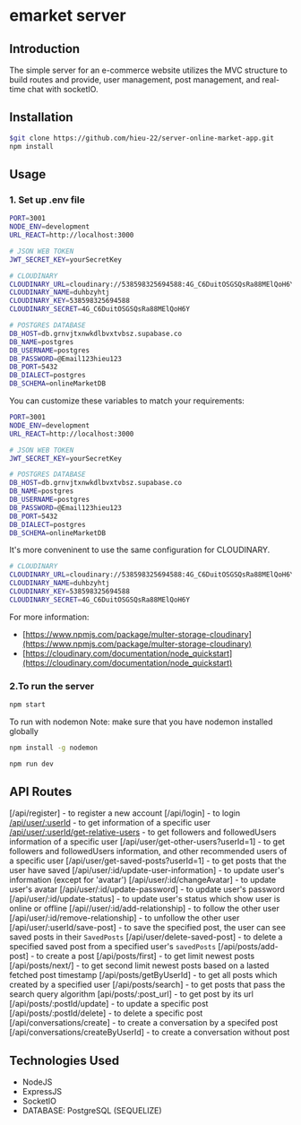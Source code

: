 # emarket server
## Introduction
The simple server for an e-commerce website utilizes the MVC structure to build routes and provide, user management, post management, and real-time chat with socketIO.
## Installation
```sh
$git clone https://github.com/hieu-22/server-online-market-app.git
npm install
```
## Usage
### 1. Set up .env file
```sh
PORT=3001
NODE_ENV=development
URL_REACT=http://localhost:3000

# JSON WEB TOKEN
JWT_SECRET_KEY=yourSecretKey

# CLOUDINARY
CLOUDINARY_URL=cloudinary://538598325694588:4G_C6DuitOSGSQsRa88MElQoH6Y@duhbzyhtj
CLOUDINARY_NAME=duhbzyhtj
CLOUDINARY_KEY=538598325694588
CLOUDINARY_SECRET=4G_C6DuitOSGSQsRa88MElQoH6Y

# POSTGRES DATABASE
DB_HOST=db.grnvjtxnwkdlbvxtvbsz.supabase.co
DB_NAME=postgres
DB_USERNAME=postgres
DB_PASSWORD=@Email123hieu123
DB_PORT=5432
DB_DIALECT=postgres
DB_SCHEMA=onlineMarketDB
```
You can customize these variables to match your requirements:
```sh
PORT=3001
NODE_ENV=development
URL_REACT=http://localhost:3000

# JSON WEB TOKEN
JWT_SECRET_KEY=yourSecretKey

# POSTGRES DATABASE
DB_HOST=db.grnvjtxnwkdlbvxtvbsz.supabase.co
DB_NAME=postgres
DB_USERNAME=postgres
DB_PASSWORD=@Email123hieu123
DB_PORT=5432
DB_DIALECT=postgres
DB_SCHEMA=onlineMarketDB
```
It's more conveninent to use the same configuration for CLOUDINARY.

```sh
# CLOUDINARY
CLOUDINARY_URL=cloudinary://538598325694588:4G_C6DuitOSGSQsRa88MElQoH6Y@duhbzyhtj
CLOUDINARY_NAME=duhbzyhtj
CLOUDINARY_KEY=538598325694588
CLOUDINARY_SECRET=4G_C6DuitOSGSQsRa88MElQoH6Y
```
For more information:
- [https://www.npmjs.com/package/multer-storage-cloudinary](https://www.npmjs.com/package/multer-storage-cloudinary)
- [https://cloudinary.com/documentation/node_quickstart](https://cloudinary.com/documentation/node_quickstart)

### 2.To run the server
```sh
npm start
```
To run with nodemon
Note: make sure that you have nodemon installed globally
```sh
npm install -g nodemon
```
```sh
npm run dev
```
## API Routes
[/api/register] - to register a new account
[/api/login] - to login
[/api/user/:userId](https://emarket-server.onrender.com/api/user/1) - to get information of a specific user
[/api/user/:userId/get-relative-users](https://emarket-server.onrender.com/api/user/1/get-relative-users) - to get followers and followedUsers information of a specific user
[/api/user/get-other-users?userId=1] - to get followers and followedUsers information, and other recommended users of a specific user
[/api/user/get-saved-posts?userId=1] - to get posts that the user have saved 
[/api/user/:id/update-user-information] - to update user's information (except for 'avatar')
[/api/user/:id/changeAvatar] - to update user's avatar
[/api/user/:id/update-password] - to update user's password
[/api/user/:id/update-status] - to update user's status which show user is online or offline
[/api//user/:id/add-relationship] - to follow the other user
[/api/user/:id/remove-relationship] - to unfollow the other user
[/api/user/:userId/save-post] - to save the specified post, the user can see saved posts in their `SavedPosts`
[/api/user/delete-saved-post] - to delete a specified saved post from a specified user's `savedPosts`
[/api/posts/add-post] - to create a post
[/api/posts/first] - to get limit newest posts
[/api/posts/next/] - to get second limit newest posts based on a lasted fetched post timestamp
[/api/posts/getByUserId] - to get all posts which created by a specified user 
[/api/posts/search] - to get posts that pass the search query algorithm
[api/posts/:post_url] - to get post by its url
[/api/posts/:postId/update] - to update a specific post
[/api/posts/:postId/delete] - to delete a specific post
[/api/conversations/create] - to create a conversation by a specifed post
[/api/conversations/createByUserId] - to create a conversation without post

## Technologies Used
- NodeJS
- ExpressJS
- SocketIO
- DATABASE: PostgreSQL (SEQUELIZE)
